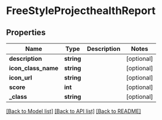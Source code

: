 # FreeStyleProjecthealthReport

## Properties
Name | Type | Description | Notes
------------ | ------------- | ------------- | -------------
**description** | **string** |  | [optional] 
**icon_class_name** | **string** |  | [optional] 
**icon_url** | **string** |  | [optional] 
**score** | **int** |  | [optional] 
**_class** | **string** |  | [optional] 

[[Back to Model list]](../README.md#documentation-for-models) [[Back to API list]](../README.md#documentation-for-api-endpoints) [[Back to README]](../README.md)


